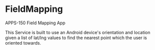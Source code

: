 # FieldMapping

APPS-150 Field Mapping App

This Service is built to use an Android device's orientation and location given a list of lat/lng values to find the nearest point which the user is oriented towards.
